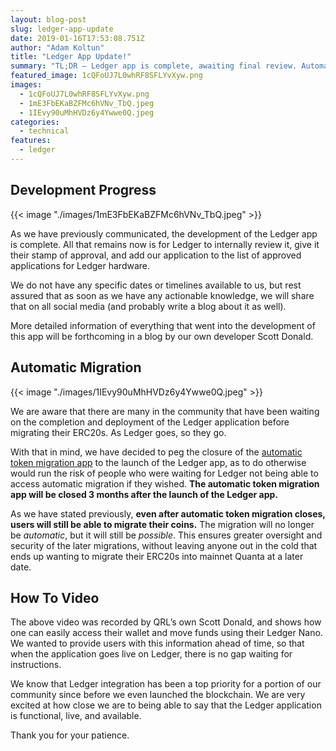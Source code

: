 ```yaml
---
layout: blog-post
slug: ledger-app-update
date: 2019-01-16T17:53:08.751Z
author: "Adam Koltun"
title: "Ledger App Update!"
summary: "TL;DR — Ledger app is complete, awaiting final review. Automatic migration will close 3 months after Ledger app goes live. Instructional video on YouTube. More tech details to follow in a later blog."
featured_image: 1cQFoUJ7L0whRF8SFLYvXyw.png
images:
  - 1cQFoUJ7L0whRF8SFLYvXyw.png
  - 1mE3FbEKaBZFMc6hVNv_TbQ.jpeg
  - 1IEvy90uMhHVDz6y4Ywwe0Q.jpeg
categories:
  - technical
features:
  - ledger
---
```


## Development Progress

{{< image "./images/1mE3FbEKaBZFMc6hVNv_TbQ.jpeg" >}}

As we have previously communicated, the development of the Ledger app is complete. All that remains now is for Ledger to internally review it, give it their stamp of approval, and add our application to the list of approved applications for Ledger hardware.

We do not have any specific dates or timelines available to us, but rest assured that as soon as we have any actionable knowledge, we will share that on all social media (and probably write a blog about it as well).

More detailed information of everything that went into the development of this app will be forthcoming in a blog by our own developer Scott Donald.

## Automatic Migration

{{< image "./images/1IEvy90uMhHVDz6y4Ywwe0Q.jpeg" >}}

We are aware that there are many in the community that have been waiting on the completion and deployment of the Ledger application before migrating their ERC20s. As Ledger goes, so they go.

With that in mind, we have decided to peg the closure of the [automatic token migration app](https://migration.theqrl.org/) to the launch of the Ledger app, as to do otherwise would run the risk of people who were waiting for Ledger not being able to access automatic migration if they wished. **The automatic token migration app will be closed 3 months after the launch of the Ledger app.**

As we have stated previously, **even after automatic token migration closes, users will still be able to migrate their coins.** The migration will no longer be *automatic*, but it will still be *possible*. This ensures greater oversight and security of the later migrations, without leaving anyone out in the cold that ends up wanting to migrate their ERC20s into mainnet Quanta at a later date.

## How To Video


The above video was recorded by QRL’s own Scott Donald, and shows how one can easily access their wallet and move funds using their Ledger Nano. We wanted to provide users with this information ahead of time, so that when the application goes live on Ledger, there is no gap waiting for instructions.

We know that Ledger integration has been a top priority for a portion of our community since before we even launched the blockchain. We are very excited at how close we are to being able to say that the Ledger application is functional, live, and available.

Thank you for your patience.